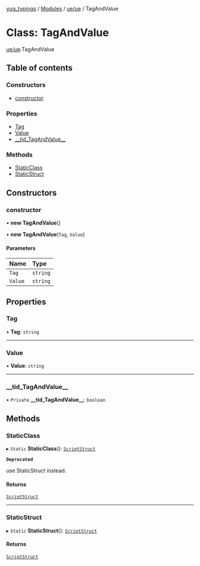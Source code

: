 [yug_typings](../README.md) / [Modules](../modules.md) / [ue/ue](../modules/ue_ue.md) / TagAndValue

# Class: TagAndValue

[ue/ue](../modules/ue_ue.md).TagAndValue

## Table of contents

### Constructors

- [constructor](ue_ue.TagAndValue.md#constructor)

### Properties

- [Tag](ue_ue.TagAndValue.md#tag)
- [Value](ue_ue.TagAndValue.md#value)
- [\_\_tid\_TagAndValue\_\_](ue_ue.TagAndValue.md#__tid_tagandvalue__)

### Methods

- [StaticClass](ue_ue.TagAndValue.md#staticclass)
- [StaticStruct](ue_ue.TagAndValue.md#staticstruct)

## Constructors

### constructor

• **new TagAndValue**()

• **new TagAndValue**(`Tag`, `Value`)

#### Parameters

| Name | Type |
| :------ | :------ |
| `Tag` | `string` |
| `Value` | `string` |

## Properties

### Tag

• **Tag**: `string`

___

### Value

• **Value**: `string`

___

### \_\_tid\_TagAndValue\_\_

• `Private` **\_\_tid\_TagAndValue\_\_**: `boolean`

## Methods

### StaticClass

▸ `Static` **StaticClass**(): [`ScriptStruct`](ue_ue.ScriptStruct.md)

**`Deprecated`**

use StaticStruct instead.

#### Returns

[`ScriptStruct`](ue_ue.ScriptStruct.md)

___

### StaticStruct

▸ `Static` **StaticStruct**(): [`ScriptStruct`](ue_ue.ScriptStruct.md)

#### Returns

[`ScriptStruct`](ue_ue.ScriptStruct.md)
